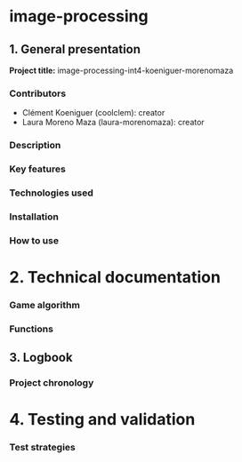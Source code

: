 # image-processing

## 1. General presentation
**Project title:** image-processing-int4-koeniguer-morenomaza
### Contributors
- Clément Koeniguer (coolclem): creator
- Laura Moreno Maza (laura-morenomaza): creator
### Description

### Key features

### Technologies used

### Installation

### How to use

# 2. Technical documentation
### Game algorithm

### Functions

## 3. Logbook
### Project chronology

# 4. Testing and validation
### Test strategies
